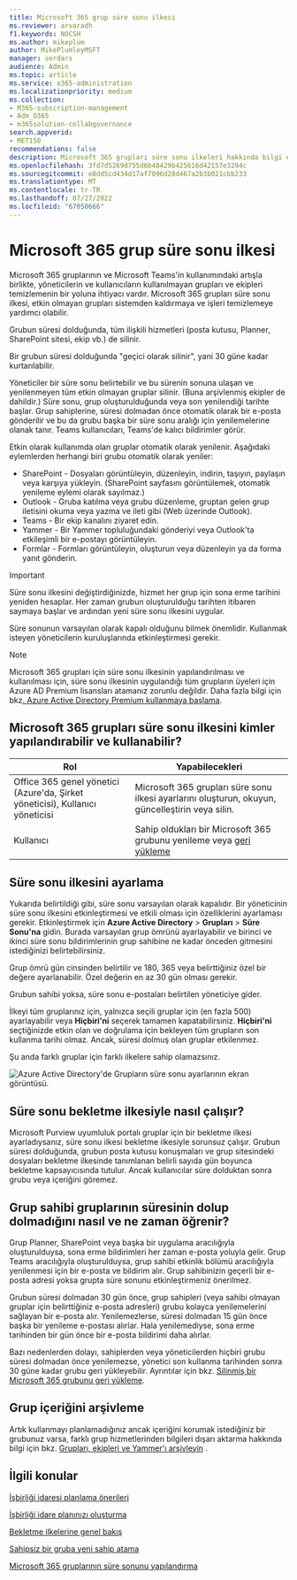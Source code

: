 ```yaml
---
title: Microsoft 365 grup süre sonu ilkesi
ms.reviewer: arvaradh
f1.keywords: NOCSH
ms.author: mikeplum
author: MikePlumleyMSFT
manager: serdars
audience: Admin
ms.topic: article
ms.service: o365-administration
ms.localizationpriority: medium
ms.collection:
- M365-subscription-management
- Adm_O365
- m365solution-collabgovernance
search.appverid:
- MET150
recommendations: false
description: Microsoft 365 grupları süre sonu ilkeleri hakkında bilgi edinin.
ms.openlocfilehash: 3fd7d5269d755d6b48429b425616d42157e3294c
ms.sourcegitcommit: e8dd5cd434d17af7096d28d467a2b3b021cbb233
ms.translationtype: MT
ms.contentlocale: tr-TR
ms.lasthandoff: 07/27/2022
ms.locfileid: "67050666"
---
```

# <a name="microsoft-365-group-expiration-policy"></a>Microsoft 365 grup süre sonu ilkesi

Microsoft 365 gruplarının ve Microsoft Teams'in kullanımındaki artışla birlikte, yöneticilerin ve kullanıcıların kullanılmayan grupları ve ekipleri temizlemenin bir yoluna ihtiyacı vardır. Microsoft 365 grupları süre sonu ilkesi, etkin olmayan grupları sistemden kaldırmaya ve işleri temizlemeye yardımcı olabilir.

Grubun süresi dolduğunda, tüm ilişkili hizmetleri (posta kutusu, Planner, SharePoint sitesi, ekip vb.) de silinir.

Bir grubun süresi dolduğunda "geçici olarak silinir", yani 30 güne kadar kurtarılabilir.

Yöneticiler bir süre sonu belirtebilir ve bu sürenin sonuna ulaşan ve yenilenmeyen tüm etkin olmayan gruplar silinir. (Buna arşivlenmiş ekipler de dahildir.) Süre sonu, grup oluşturulduğunda veya son yenilendiği tarihte başlar. Grup sahiplerine, süresi dolmadan önce otomatik olarak bir e-posta gönderilir ve bu da grubu başka bir süre sonu aralığı için yenilemelerine olanak tanır. Teams kullanıcıları, Teams'de kalıcı bildirimler görür.

Etkin olarak kullanımda olan gruplar otomatik olarak yenilenir. Aşağıdaki eylemlerden herhangi biri grubu otomatik olarak yeniler:
- SharePoint - Dosyaları görüntüleyin, düzenleyin, indirin, taşıyın, paylaşın veya karşıya yükleyin. (SharePoint sayfasını görüntülemek, otomatik yenileme eylemi olarak sayılmaz.)
- Outlook - Gruba katılma veya grubu düzenleme, gruptan gelen grup iletisini okuma veya yazma ve ileti gibi (Web üzerinde Outlook).
- Teams - Bir ekip kanalını ziyaret edin.
- Yammer - Bir Yammer topluluğundaki gönderiyi veya Outlook'ta etkileşimli bir e-postayı görüntüleyin.
- Formlar - Formları görüntüleyin, oluşturun veya düzenleyin ya da forma yanıt gönderin. 

> [!IMPORTANT]
> Süre sonu ilkesini değiştirdiğinizde, hizmet her grup için sona erme tarihini yeniden hesaplar. Her zaman grubun oluşturulduğu tarihten itibaren saymaya başlar ve ardından yeni süre sonu ilkesini uygular.

Süre sonunun varsayılan olarak kapalı olduğunu bilmek önemlidir. Kullanmak isteyen yöneticilerin kuruluşlarında etkinleştirmesi gerekir.

> [!NOTE]
> Microsoft 365 grupları için süre sonu ilkesinin yapılandırılması ve kullanılması için, süre sonu ilkesinin uygulandığı tüm grupların üyeleri için Azure AD Premium lisansları atamanız zorunlu değildir. Daha fazla bilgi için bkz[. Azure Active Directory Premium kullanmaya başlama](/azure/active-directory/active-directory-get-started-premium).

## <a name="who-can-configure-and-use-the-microsoft-365-groups-expiration-policy"></a>Microsoft 365 grupları süre sonu ilkesini kimler yapılandırabilir ve kullanabilir?

|Rol|Yapabilecekleri|
|---------|---------|
|Office 365 genel yönetici (Azure'da, Şirket yöneticisi), Kullanıcı yöneticisi|Microsoft 365 grupları süre sonu ilkesi ayarlarını oluşturun, okuyun, güncelleştirin veya silin.|
|Kullanıcı|Sahip oldukları bir Microsoft 365 grubunu yenileme veya [geri yükleme](/azure/active-directory/users-groups-roles/groups-restore-deleted)|

## <a name="how-to-set-the-expiration-policy"></a>Süre sonu ilkesini ayarlama

Yukarıda belirtildiği gibi, süre sonu varsayılan olarak kapalıdır. Bir yöneticinin süre sonu ilkesini etkinleştirmesi ve etkili olması için özelliklerini ayarlaması gerekir. Etkinleştirmek için **Azure Active Directory** > **Grupları** > **Süre Sonu'na** gidin. Burada varsayılan grup ömrünü ayarlayabilir ve birinci ve ikinci süre sonu bildirimlerinin grup sahibine ne kadar önceden gitmesini istediğinizi belirtebilirsiniz.

Grup ömrü gün cinsinden belirtilir ve 180, 365 veya belirttiğiniz özel bir değere ayarlanabilir. Özel değerin en az 30 gün olması gerekir.

Grubun sahibi yoksa, süre sonu e-postaları belirtilen yöneticiye gider.

İlkeyi tüm gruplarınız için, yalnızca seçili gruplar için (en fazla 500) ayarlayabilir veya **Hiçbiri'ni** seçerek tamamen kapatabilirsiniz. **Hiçbiri'ni** seçtiğinizde etkin olan ve doğrulama için bekleyen tüm grupların son kullanma tarihi olmaz. Ancak, süresi dolmuş olan gruplar etkilenmez.

Şu anda farklı gruplar için farklı ilkelere sahip olamazsınız.

![Azure Active Directory'de Grupların süre sonu ayarlarının ekran görüntüsü.](../media/azure-groups-expiration-settings.png)

## <a name="how-expiry-works-with-the-retention-policy"></a>Süre sonu bekletme ilkesiyle nasıl çalışır?

Microsoft Purview uyumluluk portalı gruplar için bir bekletme ilkesi ayarladıysanız, süre sonu ilkesi bekletme ilkesiyle sorunsuz çalışır. Grubun süresi dolduğunda, grubun posta kutusu konuşmaları ve grup sitesindeki dosyaları bekletme ilkesinde tanımlanan belirli sayıda gün boyunca bekletme kapsayıcısında tutulur. Ancak kullanıcılar süre dolduktan sonra grubu veya içeriğini göremez.

## <a name="how-and-when-a-group-owner-learns-if-their-groups-are-going-to-expire"></a>Grup sahibi gruplarının süresinin dolup dolmadığını nasıl ve ne zaman öğrenir?

Grup Planner, SharePoint veya başka bir uygulama aracılığıyla oluşturulduysa, sona erme bildirimleri her zaman e-posta yoluyla gelir.
Grup Teams aracılığıyla oluşturulduysa, grup sahibi etkinlik bölümü aracılığıyla yenilenmesi için bir e-posta ve bildirim alır. Grup sahibinizin geçerli bir e-posta adresi yoksa grupta süre sonunu etkinleştirmeniz önerilmez.

Grubun süresi dolmadan 30 gün önce, grup sahipleri (veya sahibi olmayan gruplar için belirttiğiniz e-posta adresleri) grubu kolayca yenilemelerini sağlayan bir e-posta alır. Yenilemezlerse, süresi dolmadan 15 gün önce başka bir yenileme e-postası alırlar. Hala yenilemediyse, sona erme tarihinden bir gün önce bir e-posta bildirimi daha alırlar.

Bazı nedenlerden dolayı, sahiplerden veya yöneticilerden hiçbiri grubu süresi dolmadan önce yenilemezse, yönetici son kullanma tarihinden sonra 30 güne kadar grubu geri yükleyebilir. Ayrıntılar için bkz. [Silinmiş bir Microsoft 365 grubunu geri yükleme](https://support.office.com/article/restore-a-deleted-office-365-group-b7c66b59-657a-4e1a-8aa0-8163b1f4eb54).

## <a name="archiving-group-contents"></a>Grup içeriğini arşivleme

Artık kullanmayı planlamadığınız ancak içeriğini korumak istediğiniz bir grubunuz varsa, farklı grup hizmetlerinden bilgileri dışarı aktarma hakkında bilgi için bkz. [Grupları, ekipleri ve Yammer'ı arşivleyin](end-life-cycle-groups-teams-sites-yammer.md) .

## <a name="related-topics"></a>İlgili konular

[İşbirliği idaresi planlama önerileri](collaboration-governance-overview.md#collaboration-governance-planning-recommendations)

[İşbirliği idare planınızı oluşturma](collaboration-governance-first.md)

[Bekletme ilkelerine genel bakış](https://support.office.com/article/5e377752-700d-4870-9b6d-12bfc12d2423)

[Sahipsiz bir gruba yeni sahip atama](https://support.office.com/article/86bb3db6-8857-45d1-95c8-f6d540e45732)

[Microsoft 365 gruplarının süre sonunu yapılandırma](/azure/active-directory/active-directory-groups-lifecycle-azure-portal)
